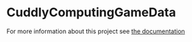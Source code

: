 # CuddlyComputingGameData
For more information about this project see [the documentation](https://github.com/s1rdev10us/Cuddly-Computing-Machine-Docs/wiki)
